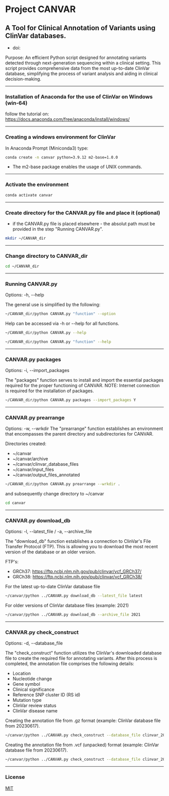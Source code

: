 #               Project CANVAR 

## A Tool for Clinical Annotation of Variants using ClinVar databases. 
- doi:

Purpose: An efficient Python script designed for annotating variants detected through next-generation sequencing within a clinical setting. 
This script provides comprehensive data from the most up-to-date ClinVar database, simplifying the process of variant analysis and aiding in clinical decision-making.

___________________________________________________
### Installation of Anaconda for the use of ClinVar on Windows (win-64)

follow the tutorial on: https://docs.anaconda.com/free/anaconda/install/windows/

___________________________________________________
### Creating a windows environment for ClinVar

In Anaconda Prompt (Miniconda3) type:

```bash
conda create -n canvar python=3.9.12 m2-base=1.0.0
```

- The m2-base package enables the usage of UNIX commands. 

___________________________________________________
### Activate the environment

```bash
conda activate canvar
```

___________________________________________________
### Create directory for the CANVAR.py file and place it (optional)
- if the CANVAR.py file is placed elsewhere - the absolut path must be provided in the step "Running CANVAR.py".

```bash
mkdir ~/CANVAR_dir
``` 
 
___________________________________________________
### Change directory to CANVAR_dir

```bash
cd ~/CANVAR_dir
```

___________________________________________________
### Running CANVAR.py 
Options: -h, --help

The general use is simplified by the following:

```bash
~/CANVAR_dir/python CANVAR.py "function" --option  
```

Help can be accessed via -h or --help for all functions.
```bash
~/CANVAR_dir/python CANVAR.py --help
```
```bash
~/CANVAR_dir/python CANVAR.py "function" --help
```  

___________________________________________________
### CANVAR.py packages 
Options: -i, --import_packages

The "packages" function serves to install and import the essential packages required for the proper functioning of CANVAR.
NOTE: Internet connection is required for the installation of packages. 

```bash
~/CANVAR_dir/python CANVAR.py packages --import_packages Y
```

___________________________________________________
### CANVAR.py prearrange 
Options: -w, --wrkdir
The "prearrange" function establishes an environment that encompasses the parent directory and subdirectories for CANVAR. 

Directories created:
- ~/canvar
- ~/canvar/archive 
- ~/canvar/clinvar_database_files 
- ~/canvar/input_files
- ~/canvar/output_files_annotated 

```bash
~/CANVAR_dir/python CANVAR.py prearrange --wrkdir .
```

and subsequently change directory to ~/canvar

```bash
cd canvar
```

___________________________________________________
### CANVAR.py download_db 
Options: -l, --latest_file / -a, --archive_file

The "download_db" function establishes a connection to ClinVar's File Transfer Protocol (FTP).
This is allowing you to download the most recent version of the database or an older version. 

FTP's: 
- GRCh37: https://ftp.ncbi.nlm.nih.gov/pub/clinvar/vcf_GRCh37/
- GRCh38: https://ftp.ncbi.nlm.nih.gov/pub/clinvar/vcf_GRCh38/

For the latest up-to-date ClinVar database file
```bash
~/canvar/python ../CANVAR.py download_db --latest_file latest 
```

For older versions of ClinVar database files (example: 2021)
```bash
~/canvar/python ../CANVAR.py download_db --archive_file 2021  
```

___________________________________________________
### CANVAR.py check_construct 
Options: -d, --database_file

The "check_construct" function utilizes the ClinVar's downloaded database file to create the required file for annotating variants. 
After this process is completed, the annotation file comprises the following details: 
- Location
- Nucleotide change 
- Gene symbol
- Clinical significance
- Reference SNP cluster ID (RS id)
- Mutation type
- ClinVar review status 
- ClinVar disease name

Creating the annotation file from .gz format (example: ClinVar database file from 20230617).
```bash
~/canvar/python ../CANVAR.py check_construct --database_file clinvar_20230617.vcf.gz
```

Creating the annotation file from .vcf (unpacked) format (example: ClinVar database file from 20230617).
```bash
~/canvar/python ../CANVAR.py check_construct --database_file clinvar_20230617.vcf
```


___________________________________________________
### License
[MIT](https://choosealicense.com/licenses/mit/)







